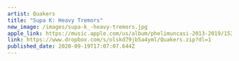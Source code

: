 ```yaml
---
artist: Quakers
title: "Supa K: Heavy Tremors"
new_image: /images/supa-k_-heavy-tremors.jpg
apple_link: https://music.apple.com/us/album/phelimuncasi-2013-2019/1529869786
link: https://www.dropbox.com/s/olskd79jb5a4yml/Quakers.zip?dl=1
published_date: 2020-09-19T17:07:07.644Z
---
```

